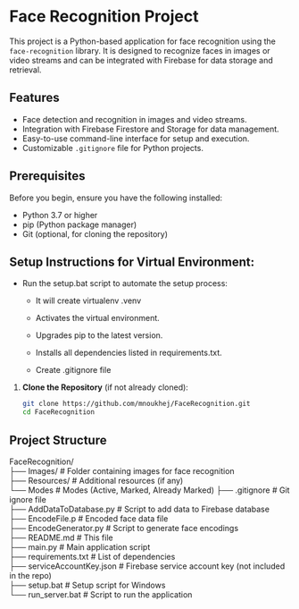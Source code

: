 # Face Recognition Project

This project is a Python-based application for face recognition using the `face-recognition` library. It is designed to recognize faces in images or video streams and can be integrated with Firebase for data storage and retrieval.

## Features

- Face detection and recognition in images and video streams.
- Integration with Firebase Firestore and Storage for data management.
- Easy-to-use command-line interface for setup and execution.
- Customizable `.gitignore` file for Python projects.

## Prerequisites

Before you begin, ensure you have the following installed:

- Python 3.7 or higher
- pip (Python package manager)
- Git (optional, for cloning the repository)

## Setup Instructions for Virtual Environment:

- Run the setup.bat script to automate the setup process:

    - It will create virtualenv .venv

    - Activates the virtual environment.
    - Upgrades pip to the latest version.
    - Installs all dependencies listed in requirements.txt.
    - Create .gitignore file

1. **Clone the Repository** (if not already cloned):
   ```bash
   git clone https://github.com/mnoukhej/FaceRecognition.git
   cd FaceRecognition


##  Project Structure

FaceRecognition/ <br>
├── Images/                  # Folder containing images for face recognition    <br>
├── Resources/               # Additional resources (if any)    <br>
    └── Modes                # Modes (Active, Marked, Already Marked)
├── .gitignore               # Git ignore file    <br>
├── AddDataToDatabase.py     # Script to add data to Firebase database    <br>
├── EncodeFile.p             # Encoded face data file    <br>
├── EncodeGenerator.py       # Script to generate face encodings    <br>
├── README.md                # This file    <br>
├── main.py                  # Main application script    <br>
├── requirements.txt         # List of dependencies    <br>
├── serviceAccountKey.json   # Firebase service account key (not included in the repo)    <br>
├── setup.bat                # Setup script for Windows    <br>
└── run_server.bat           # Script to run the application    <br>
